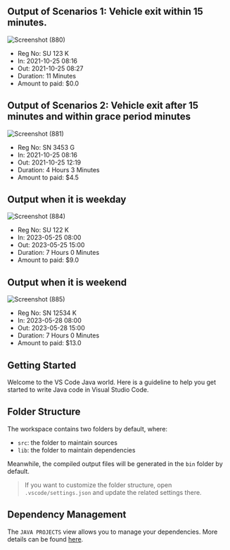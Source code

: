 ## Output of Scenarios 1: Vehicle exit within 15 minutes.
![Screenshot (880)](https://github.com/Maxs19711/TechnicalAssesment/assets/132529355/28cc7df5-4a95-4171-9eb0-6e97366947a8)
- Reg No:         SU 123 K
- In:             2021-10-25 08:16
- Out:            2021-10-25 08:27
- Duration:       11 Minutes      
- Amount to paid: $0.0

## Output of Scenarios 2: Vehicle exit after 15 minutes and within grace period minutes
![Screenshot (881)](https://github.com/Maxs19711/TechnicalAssesment/assets/132529355/37e743e3-aa7e-4a11-8314-af7763c4c26d)
- Reg No:         SN 3453 G
- In:             2021-10-25 08:16
- Out:            2021-10-25 12:19 
- Duration:       4 Hours 3 Minutes
- Amount to paid: $4.5

## Output when it is weekday
![Screenshot (884)](https://github.com/Maxs19711/TechnicalAssesment/assets/132529355/d88c6ba9-76f2-43bf-8841-1a2a2383944e)
- Reg No:         SU 122 K
- In:             2023-05-25 08:00
- Out:            2023-05-25 15:00 
- Duration:       7 Hours 0 Minutes
- Amount to paid: $9.0

## Output when it is weekend
![Screenshot (885)](https://github.com/Maxs19711/TechnicalAssesment/assets/132529355/acdce10d-e0e3-4740-b2d8-53953a1b3af0)
- Reg No:         SN 12534 K
- In:             2023-05-28 08:00
- Out:            2023-05-28 15:00 
- Duration:       7 Hours 0 Minutes
- Amount to paid: $13.0


## Getting Started

Welcome to the VS Code Java world. Here is a guideline to help you get started to write Java code in Visual Studio Code.

## Folder Structure

The workspace contains two folders by default, where:

- `src`: the folder to maintain sources
- `lib`: the folder to maintain dependencies

Meanwhile, the compiled output files will be generated in the `bin` folder by default.

> If you want to customize the folder structure, open `.vscode/settings.json` and update the related settings there.

## Dependency Management

The `JAVA PROJECTS` view allows you to manage your dependencies. More details can be found [here](https://github.com/microsoft/vscode-java-dependency#manage-dependencies).
